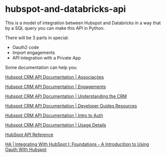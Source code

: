 # hubspot-and-databricks-api
This is a model of integration between Hubspot and Databricks in a way that by a SQL query you can make this API in Python.

There will be 3 parts in special:
- Oauth2 code
- Import engagements
- API integration with a Private App

Some documentation can help you:

[Hubspot CRM API Documentation | Associações](https://developers.hubspot.com/docs/api/crm/associations)

[Hubspot CRM API Documentation | Engagements](https://developers.hubspot.com/docs/api/crm/engagements)

[Hubspot CRM API Documentation | Understanding the CRM](https://developers.hubspot.com/docs/api/crm/understanding-the-crm)

[Hubspot CRM API Documentation | Developer Guides Resources](https://developers.hubspot.com/docs/api/developer-guides-resources)

[Hubspot CRM API Documentation | Intro to Auth](https://developers.hubspot.com/docs/api/intro-to-auth)

[Hubspot CRM API Documentation | Usage Details](https://developers.hubspot.com/docs/api/usage-details)

[HubSpot API Reference](https://developers.hubspot.com/docs/api/overview)

[HA | Integrating With HubSpot I: Foundations - A Introducition to Using Oauth With Hubspot](https://app.hubspot.com/academy/19499302/tracks/1092124/1093820/2967?language=en)
